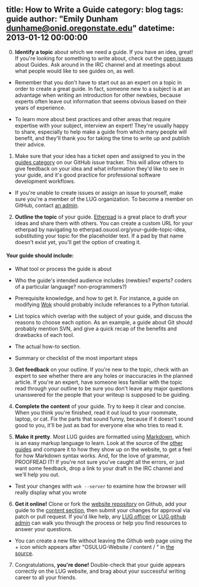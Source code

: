 title: How to Write a Guide
category: blog
tags: guide
author: "Emily Dunham <dunhame@onid.oregonstate.edu>"
datetime: 2013-01-12 00:00:00
---

0) **Identify a topic** about which we need a guide. If you have an idea,
great! If you're looking for something to write about, check out the [open
issues][issues] about Guides. Ask around in the IRC channel and at meetings
about what people would like to see guides on, as well.

* Remember that you don't have to start out as an expert on a topic in order
  to create a great guide. In fact, someone new to a subject is at an
  advantage when writing an introduction for other newbies, because experts
  often leave out information that seems obvious based on their years of
  experience.

* To  learn more about best practices and other areas that require expertise 
  with your subject, interview an expert! They're usually happy to share, 
  especially to help make a guide from which many people will benefit, and 
  they'll thank you for taking the time to write up and publish their advice.

1) Make sure that your idea has a ticket open and assigned to you in the 
[guides category][issues] on our GitHub issue tracker. This will allow others 
to give feedback on your idea and what information they'd like to see in your 
guide, and it's good practice for professional software development workflows.

* If you're unable to create issues or assign an issue to yourself, make sure 
  you're a member of the LUG organization. To become a member on GitHub, 
  contact [an admin][ghlist].

2) **Outline the topic** of your guide. [Etherpad][etherpad] is a great place
to draft your ideas and share them with others. You can create a custom URL
for your etherpad by navigating to etherpad.osuosl.org/your-guide-topic-idea,
substituting your topic for the placeholder text. If a pad by that name
doesn't exist yet, you'll get the option of creating it.

#### Your guide should include:

* What tool or process the guide is about

* Who the guide's intended audience includes (newbies? experts? coders of a
  particular language? non-programmers?)

* Prerequisite knowledge, and how to get it. For instance, a guide on
  modifying [Wok][wok] should probably include referances to a Python
  tutorial. 

* List topics which overlap with the subject of your guide, and discuss the
  reasons to choose each option. As an example, a guide about Git should
  probably mention SVN, and give a quick recap of the benefits and drawbacks
  of each tool.

* The actual how-to section.

* Summary or checklist of the most important steps

3) **Get feedback** on your outline. If you're new to the topic, check with an
expert to see whether there are any holes or inaccuracies in the planned
article. If you're an expert, have someone less familiar with the topic read
through your outline to be sure you don't leave any major questions unanswered
for the people that your writeup is supposed to be guiding.

4) **Complete the content** of your guide. Try to keep it clear and concise.
When you think you're finished, read it out loud to your roommate, laptop, or
cat. Fix the parts that sound funny, because if it doesn't sound good to you,
it'll be just as bad for everyone else who tries to read it.

5) **Make it pretty**. Most LUG guides are formatted using [Markdown][mkd],
which is an easy markup language to learn. Look at the source of the [other
guides][guides] and compare it to how they show up on the website, to get a
feel for how Markdown syntax works. And, for the love of grammar, PROOFREAD
IT! If you're not sure you've caught all the errors, or just want some
feedback, drop a link to your draft in the IRC channel and we'll help you
out.

* Test your changes with `wok --server` to examine how the browser will really
  display what you wrote

6) **Get it online!** Clone or fork the [website repository][site] on Github,
add your guide to the [content section][guides], then submit your changes for
approval via patch or pull request. If you'd like help, any [LUG
officer][officers] or [LUG github admin][ghlist] can walk you through the
process or help you find resources to answer your questions.

* You can create a new file without leaving the Github web page using the +
  icon which appears after "OSULUG-Website / content / " in [the
  source][guides].

7) Congratulations, **you're done!** Double-check that your guide appears
correctly on the LUG website, and brag about your successful writing career to
all your friends.

[issues]:https://github.com/OSULUG/OSULUG-Website/issues?labels=Guides&state=open
[ghlist]:https://github.com/OSULUG?tab=members
[etherpad]:etherpad.osuosl.org
[wok]:https://github.com/mythmon/wok
[mkd]:http://daringfireball.net/projects/markdown/syntax
[guides]:https://github.com/OSULUG/OSULUG-Website/tree/master/content/blog
[site]:https://github.com/OSULUG/OSULUG-Website
[officers]:http://lug.oregonstate.edu/contact/

